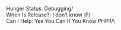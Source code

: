 Hunger Status: Debugging/\
When Is Release?: I don’t know :P/\
Can I Help: Yes You Can If You Know PHP!!/\

